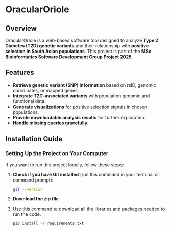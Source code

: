 # OracularOriole  

## Overview  
OracularOriole is a web-based software tool designed to analyze **Type 2 Diabetes (T2D) genetic variants** and their relationship with **positive selection in South Asian populations**. This project is part of the **MSc Bioinformatics Software Development Group Project 2025**.  

## Features  
- **Retrieve genetic variant (SNP) information** based on rsID, genomic coordinates, or mapped genes.  
- **Integrate T2D-associated variants** with population genomic and functional data.  
- **Generate visualizations** for positive selection signals in chosen populations.  
- **Provide downloadable analysis results** for further exploration.  
- **Handle missing queries gracefully.**  

## Installation Guide  

### **Setting Up the Project on Your Computer**  
If you want to run this project locally, follow these steps:  

1. **Check if you have Git installed** (run this command in your terminal or command prompt):  
   ```sh
   git --version

2. **Download the zip file**

3. Use this command to download all the libraries and packages needed to run the code.
   ```sh
   pip install -r requirements.txt

